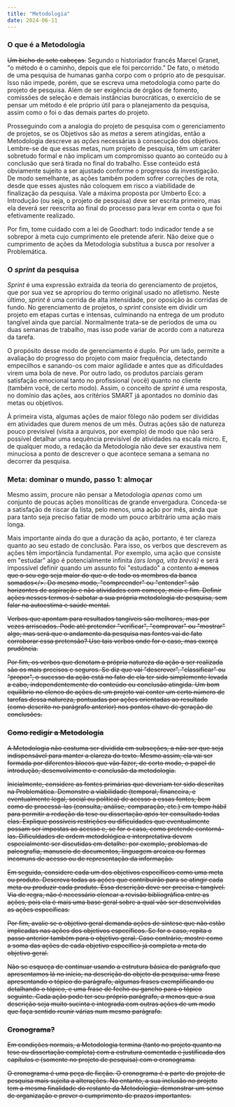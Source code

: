 ```yaml
---
title: "Metodologia"
date: 2024-06-11
---
```


### O que é a Metodologia ###

<s>Um bicho de sete cabeças.</s> Segundo o historiador francês Marcel
Granet, "o método é o caminho, depois que ele foi percorrido." De fato,
o método de uma pesquisa de humanas ganha corpo com o próprio ato de
pesquisar. Isso não impede, porém, que se escreva uma metodologia como
parte do projeto de pesquisa. Além de ser exigência de órgãos de
fomento, comissões de seleção e demais instâncias burocráticas, o
exercício de se pensar um método é ele próprio útil para o planejamento
da pesquisa, assim como o foi o das demais partes do projeto.

Prosseguindo com a analogia do projeto de pesquisa com o gerenciamento
de projetos, se os Objetivos são as *metas* a serem atingidas, então a
Metodologia descreve as *ações* necessárias à consecução dos objetivos.
Lembre-se de que essas metas, num projeto de pesquisa, têm um caráter
sobretudo formal e não implicam um compromisso quanto ao conteúdo ou à
conclusão que será tirada no final do trabalho. Esse conteúdo está
obviamente sujeito a ser ajustado conforme o progresso da investigação.
De modo semelhante, as ações também podem sofrer correções de rota,
desde que esses ajustes não coloquem em risco a viabilidade de
finalização da pesquisa. Vale a máxima proposta por Umberto Eco: a
Introdução (ou seja, o projeto de pesquisa) deve ser escrita primeiro,
mas ela deverá ser reescrita ao final do processo para levar em conta o
que foi efetivamente realizado.

Por fim, tome cuidado com a lei de Goodhart: todo indicador tende a se
sobrepor à meta cujo cumprimento ele pretende aferir. Não deixe que o
cumprimento de ações da Metodologia substitua a busca por resolver a
Problemática.

### O *sprint* da pesquisa ###

*Sprint* é uma expressão extraída da teoria do gerenciamento de
projetos, que por sua vez se apropriou do termo original usado no
atletismo. Neste último, *sprint* é uma corrida de alta intensidade, por
oposição às corridas de fundo. No gerenciamento de projetos, o *sprint*
consiste em dividir um projeto em etapas curtas e intensas, culminando
na entrega de um produto tangível ainda que parcial. Normalmente
trata-se de períodos de uma ou duas semanas de trabalho, mas isso pode
variar de acordo com a natureza da tarefa.

O propósito desse modo de gerenciamento é duplo. Por um lado, permite a
avaliação do progresso do projeto com maior frequência, detectando
empecilhos e sanando-os com maior agilidade e antes que as dificuldades
virem uma bola de neve. Por outro lado, os produtos parciais geram
satisfação emocional tanto no profissional (você) quanto no cliente
(também você, de certo modo). Assim, o conceito de *sprint* é uma
resposta, no domínio das ações, aos critérios SMART já apontados no
domínio das metas ou objetivos.

À primeira vista, algumas ações de maior fôlego não podem ser divididas
em atividades que durem menos de um mês. Outras ações são de natureza
pouco previsível (visita a arquivos, por exemplo) de modo que não será
possível detalhar uma sequência previsível de atividades na escala
micro. E, de qualquer modo, a redação da Metodologia não deve ser
exaustiva nem minuciosa a ponto de descrever o que acontece semana a
semana no decorrer da pesquisa.

### Meta: dominar o mundo, passo 1: almoçar ###

Mesmo assim, procure não pensar a Metodologia *apenas* como um conjunto
de poucas ações monolíticas de grande envergadura. Conceda-se a
satisfação de riscar da lista, pelo menos, uma ação por mês, ainda que
para tanto seja preciso fatiar de modo um pouco arbitrário uma ação mais
longa.

Mais importante ainda do que a duração da ação, portanto, é ter clareza
quanto ao seu estado de conclusão. Para isso, os verbos que descrevem as
ações têm importância fundamental. Por exemplo, uma ação que consiste em
"estudar" algo é potencialmente infinita *(ars longa, vita brevis)* e
será impossível definir quando um assunto foi "estudado" a contento <s>a
menos que o seu ego seja maior do que o de todo os membros da banca
somados</>. Do mesmo modo, "compreender" ou "entender" são horizontes de
aspiração e não atividades com começo, meio e fim. Definir ações nesses
termos é sabotar a sua própria metodologia de pesquisa, sem falar na
autoestima e saúde mental.

Verbos que apontam para resultados tangíveis são melhores, mas por vezes
arriscados. Pode até pretender "verificar", "comprovar" ou "mostrar"
algo, mas será que o andamento da pesquisa nas fontes vai de fato
corroborar essa pretensão? Use tais verbos onde for o caso, mas exerça
prudência.

Por fim, os verbos que denotam a própria natureza da ação a ser
realizada são os mais precisos e seguros. Se diz que vai "descrever",
"classificar" ou "propor", o sucesso da ação está no fato de ela ter
sido simplemente levada a cabo, independentemente do conteúdo ou
conclusão atingida. Um bom equilíbrio no elenco de ações de um projeto
vai conter um certo número de tarefas dessa natureza, pontuadas por
ações orientadas ao resultado (como descrito no parágrafo anterior) nos
pontos chave de geração de conclusões.


### Como redigir a Metodologia ###

A Metodologia não costuma ser dividida em subseções, a não ser que seja
indispensável para manter a clareza do texto. Mesmo assim, ela vai ser
formada por diferentes blocos que vão fazer, de certo modo, o papel de
introdução, desenvolvimento e conclusão da metodologia.

Inicialmente, considere as fontes primárias <s>que deveriam ter sido</s>
descritas na Problemática. Demonstre a viabilidade (temporal,
financeira, e eventualmente legal, social ou política) de acesso a essas
fontes, bem como de processá-las (consulta, análise, comparação, etc.)
em tempo hábil para permitir a redação da tese ou dissertação *após* ter
consultado todas elas. Explique possíveis restrições ou dificuldades que
eventualmente possam ser impostas ao acesso e, se for o caso, como
pretende contorná-las. Dificuldades de ordem metodológica e
interpretativa devem especialmente ser discutidas em detalhe: por
exemplo, problemas de paleografia, manuseio de documentos, linguagem
arcaica ou formas incomuns de acesso ou de representação da informação.

Em seguida, considere cada um dos objetivos específicos como uma meta ou
produto. Descreva todas as ações que contribuirão para se atingir cada
meta ou produzir cada produto. Essa descrição deve ser precisa e
tangível. Via de regra, não é necessário elencar a revisão bibliográfica
entre as ações, pois ela é mais uma base geral sobre a qual vão ser
desenvolvidas as ações específicas.

Por fim, avalie se o objetivo geral demanda ações de síntese que não
estão implicadas nas ações dos objetivos específicos. Se for o caso,
repita o passo anterior também para o objetivo geral. Caso contrário,
mostre como a soma das ações de cada objetivo específico já completa a
meta do objetivo geral.

Não se esqueça de continuar usando a estrutura básica de parágrafo que
apresentamos lá no início, na descrição do objeto da pesquisa: uma frase
apresentando o tópico do parágrafo, algumas frases exemplificando ou
detalhando o tópico, e uma frase de fecho ou gancho para o tópico
seguinte. Cada ação pode ter seu próprio parágrafo, a menos que a sua
descrição seja muito sucinta e integrada com outras ações de um modo que
faça sentido reunir várias num mesmo parágrafo.

### Cronograma? ###

Em condições normais, a Metodologia termina (tanto no projeto quanto na
tese ou dissertação completa) com a estrutura comentada e justificada
dos capítulos e (somente no projeto de pesquisa) com o cronograma.

<s>O cronograma é uma peça de ficção.</s> O cronograma é a parte do
projeto de pesquisa mais sujeita a alterações. No entanto, a sua
inclusão no projeto tem a mesma finalidade do restante da Metodologia:
demonstrar um senso de organização e prever o cumprimento de prazos
importantes.

